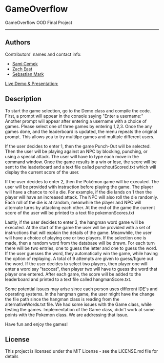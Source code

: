 # GameOverflow
GameOverflow OOD Final Project

--------------------------------------------------------------------------------------------------------------------------------
## Authors

Contributors' names and contact info:

* [Sami Cemek](https://github.com/ascemek) 
* [Zach East](https://github.com/ZiongaB)
* [Sebastian Mark](https://github.com/SebastianMark32)

[Live Demo & Presentation:](https://drive.google.com/file/d/17_Ne7JDdNLrVaTEhMLxoVUiNXbY4AZdW/view?usp=sharing) 

## Description

To start the game selection, go to the Demo class and compile the code. First, a prompt will appear in the console saying "Enter 
a username:" Another prompt will appear after entering a username with a choice of games. Please select one of three games by 
entering 1,2,3. Once the any games done, and the leaderboard is updated, the menu repeats the original prompt. This allows you to 
try multilpe games and multiple different users.

If the user decides to enter 1, then the game Punch-Out will be selected. Then the user will be playing against an NPC by blocking,
punching, or using a special attack. The user will have to type each move in the command window. Once the game results in a win or
lose, the score will be sent to the leaderboard and a text file called punchoutScored.txt which will display the current score of 
the user. 

If the user decides to enter 2, then the Pokémon game will be executed. The user will be provided with instruction before playing 
the game. The player will have a chance to roll a die. For example, if the die lands on 1 then the player will have an increased 
attack. The NPC will also roll the die randomly. Each roll of the die is at random, meanwhile the player and NPC will alternate 
turns by attacking each other. At the end of the game the current score of the user will be printed to a text file 
pokemonScores.txt

Lastly, if the user decides to enter 3, the hangman word game will be executed. At the start of the game the user will be provided 
with a set of instructions that will explain the details of the game. Meanwhile, the user will have a choice of playing one or two 
players. If the selection one is made, then a random word from the database will be drawn. For each turn there will be two entries, 
one to guess the letter and one to guess the word. If the user guesses the word, they automatically win the game, while having the 
option of replaying. A total of 9 attempts are given to guess/figure out the word. If the user decides to select two players, then 
player one will enter a word say "tacocat", then player two will have to guess the word that player one entered. After each game, 
the score will be added to the leaderboard and printed to a text file called hangmanScore.txt.

Some potential issues may arise since each person uses different IDE's and operating systems. In the hangman game, the user might 
have the change the file path since the hangman class is reading from the alternativeWords.txt file.
We had some issues with the Game class, while testing the games. Implementation of the Game class, didn't work at some points with 
the Pokemon class. We are addressing that issue.
 

Have fun and enjoy the games!

## License

This project is licensed under the MIT License - see the LICENSE.md file for details

